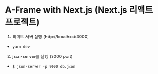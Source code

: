 # A-Frame with Next.js (Next.js 리액트 프로젝트)

1. 리액트 서버 실행 (http://localhost:3000)

- `yarn dev`

2. json-server를 실행 (9000 port)

- `$ json-server -p 9000 db.json`
